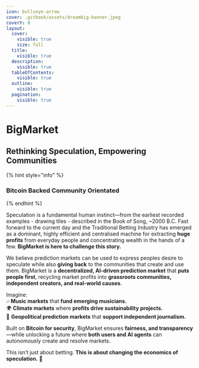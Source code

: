 ```yaml
---
icon: bullseye-arrow
cover: .gitbook/assets/dreambig-banner.jpeg
coverY: 0
layout:
  cover:
    visible: true
    size: full
  title:
    visible: true
  description:
    visible: true
  tableOfContents:
    visible: true
  outline:
    visible: true
  pagination:
    visible: true
---
```


# BigMarket

## Rethinking Speculation, Empowering Communities

{% hint style="info" %}
### **Bitcoin Backed Community Orientated**
{% endhint %}

Speculation is a fundamental human instinct—from the earliest recorded examples - drawing tiles - described in the Book of Song, \~2000 B.C. Fast forward to the current day and the Traditional Betting Industry has emerged as a dominant, highly efficient and centralised machine for extracting **huge profits** from everyday people and concentrating wealth in the hands of a few. **BigMarket is here to challenge this story.**

We believe prediction markets can be used to express peoples desire to speculate while also **giving back** to the communities that create and use them. BigMarket is a **decentralized, AI-driven prediction market** that **puts people first**, recycling market profits into **grassroots communities, independent creators, and real-world causes**.

Imagine:\
🎶 **Music markets** that **fund emerging musicians.**\
🌍 **Climate markets** where **profits drive sustainability projects.**\
📰 **Geopolitical prediction markets** that **support independent journalism.**

Built on **Bitcoin for security**, BigMarket ensures **fairness, and transparency**—while unlocking a future where **both users and AI agents** can autonomously create and resolve markets.

This isn’t just about betting. **This is about changing the economics of speculation.** 🚀

###
